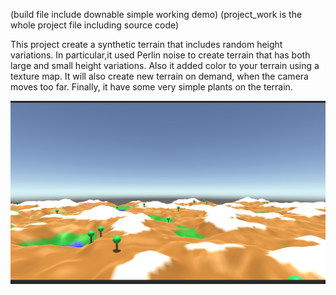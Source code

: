 
(build file include downable simple working demo) (project_work is the whole project file including source code)

This project create a synthetic terrain that includes random height variations. In particular,it used Perlin noise to create terrain that has both large and small height variations. Also it added color to your terrain using a texture map. It will also create new terrain on demand, when the camera moves too far.  Finally, it have some very simple plants on the terrain.  

![sample](/project1/sample.png)

